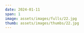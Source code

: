 ```yaml
---
date: 2024-01-11
span: 1
image: assets/images/fulls/22.jpg
thumb: assets/images/thumbs/22.jpg
---
```

